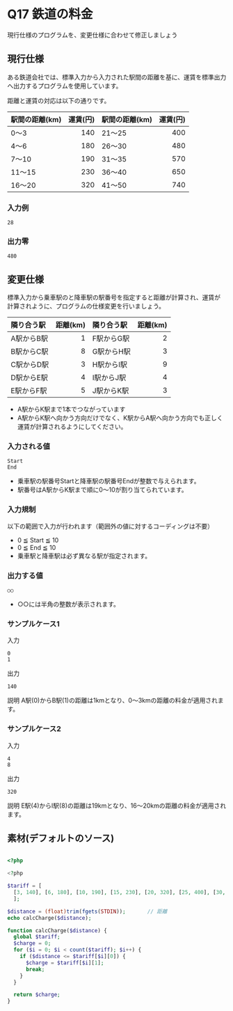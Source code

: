 # Q17 鉄道の料金
現行仕様のプログラムを、変更仕様に合わせて修正しましょう

## 現行仕様
ある鉄道会社では、標準入力から入力された駅間の距離を基に、運賃を標準出力へ出力するプログラムを使用しています。

距離と運賃の対応は以下の通りです。

| 駅間の距離(km) | 運賃(円) | 駅間の距離(km) | 運賃(円) |
|:-- | --: | :-- | --: |
| 0～3 | 140 | 21～25 | 400 |
| 4～6 | 180 | 26～30 | 480 |
| 7～10 | 190 | 31～35 | 570 |
| 11～15 | 230 | 36～40 | 650 |
| 16～20 | 320 | 41～50 | 740 |

### 入力例

```
28
```

### 出力零

```
480
```

## 変更仕様
標準入力から乗車駅のと降車駅の駅番号を指定すると距離が計算され、運賃が計算されように、プログラムの仕様変更を行いましょう。

| 隣り合う駅 | 距離(km) | 隣り合う駅 | 距離(km) |
| :--- | --: | :-- | --: |
| A駅からB駅 | 1 | F駅からG駅 | 2|
| B駅からC駅 | 8 | G駅からH駅 | 3|
| C駅からD駅 | 3 | H駅からI駅 | 9|
| D駅からE駅 | 4 | I駅からJ駅 | 4|
| E駅からF駅 | 5 | J駅からK駅 | 3|

- A駅からK駅まで1本でつながっています
- A駅からK駅へ向かう方向だけでなく、K駅からA駅へ向かう方向でも正しく運賃が計算されるようにしてください。

### 入力される値

```
Start
End
```

- 乗車駅の駅番号Startと降車駅の駅番号Endが整数で与えられます。
- 駅番号はA駅からK駅まで順に0～10が割り当てられています。

### 入力規制
以下の範囲で入力が行われます（範囲外の値に対するコーディングは不要）
- 0 ≦ Start ≦ 10
- 0 ≦ End ≦ 10
- 乗車駅と降車駅は必ず異なる駅が指定されます。

### 出力する値

```
○○
```

- ○○には半角の整数が表示されます。

### サンプルケース1

入力
```
0
1
```

出力
```
140
```

説明
A駅(0)からB駅(1)の距離は1kmとなり、0～3kmの距離の料金が適用されます。

### サンプルケース2

入力
```
4
8
```

出力
```
320
```

説明
E駅(4)からI駅(8)の距離は19kmとなり、16～20kmの距離の料金が適用されます。

## 素材(デフォルトのソース)
``` php

<?php

<?php

$tariff = [
  [3, 140], [6, 180], [10, 190], [15, 230], [20, 320], [25, 400], [30, 480], [35, 570], [40, 650], [50, 740]
  ];

$distance = (float)trim(fgets(STDIN));       // 距離
echo calcCharge($distance);

function calcCharge($distance) {
  global $tariff;
  $charge = 0;
  for ($i = 0; $i < count($tariff); $i++) {
    if ($distance <= $tariff[$i][0]) {
      $charge = $tariff[$i][1];
      break;
    } 
  }

  return $charge;
}

```